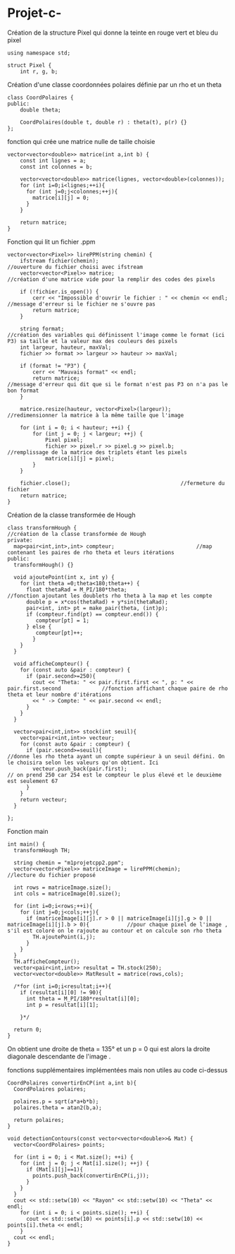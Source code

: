 # Projet-c-

Création de la structure Pixel qui donne la teinte en rouge vert et bleu du pixel    
    
    using namespace std;

    struct Pixel {
        int r, g, b;                          

Création d'une classe coordonnées polaires définie par un rho et un theta
    
    class CoordPolaires {
    public:
        double theta;                         

        CoordPolaires(double t, double r) : theta(t), p(r) {}
    };

fonction qui crée une matrice nulle de taille choisie

    vector<vector<double>> matrice(int a,int b) {
        const int lignes = a;                                                               
        const int colonnes = b;

        vector<vector<double>> matrice(lignes, vector<double>(colonnes));                 
        for (int i=0;i<lignes;++i){
          for (int j=0;j<colonnes;++j){
            matrice[i][j] = 0;
          }
        }

        return matrice;
    }

Fonction qui lit un fichier .ppm

    vector<vector<Pixel>> lirePPM(string chemin) {                       
        ifstream fichier(chemin);                                       //ouverture du fichier choisi avec ifstream
        vector<vector<Pixel>> matrice;                                 //création d'une matrice vide pour la remplir des codes des pixels                                                     

        if (!fichier.is_open()) {
            cerr << "Impossible d'ouvrir le fichier : " << chemin << endl;          //message d'erreur si le fichier ne s'ouvre pas
            return matrice;
        }

        string format;                                                //création des variables qui définissent l'image comme le format (ici P3) sa taille et la valeur max des couleurs des pixels
        int largeur, hauteur, maxVal;
        fichier >> format >> largeur >> hauteur >> maxVal;

        if (format != "P3") {
            cerr << "Mauvais format" << endl;
            return matrice;                                            //message d'erreur qui dit que si le format n'est pas P3 on n'a pas le bon format
        }

        matrice.resize(hauteur, vector<Pixel>(largeur));              //redimensionner la matrice à la même taille que l'image

        for (int i = 0; i < hauteur; ++i) {                               
            for (int j = 0; j < largeur; ++j) {
                Pixel pixel;
                fichier >> pixel.r >> pixel.g >> pixel.b;                 //remplissage de la matrice des triplets étant les pixels
                matrice[i][j] = pixel;
            }
        }

        fichier.close();                                   //fermeture du fichier
        return matrice;
    }

Création de la classe transformée de Hough

    class transformHough {                                       //création de la classe transformée de Hough
    private:
      map<pair<int,int>,int> compteur;                          //map contenant les paires de rho theta et leurs itérations
    public:
      transformHough() {}
  
      void ajoutePoint(int x, int y) {
        for (int theta =0;theta<180;theta++) {
          float thetaRad = M_PI/180*theta;                                 //fonction ajoutant les doublets rho theta à la map et les compte 
          double p = x*cos(thetaRad) + y*sin(thetaRad);
          pair<int, int> pt = make_pair(theta, (int)p);
          if (compteur.find(pt) == compteur.end()) {
             compteur[pt] = 1;
          } else {
             compteur[pt]++;
            }
        }
      }

      void afficheCompteur() {
        for (const auto &pair : compteur) {
          if (pair.second>=250){
            cout << "Theta: " << pair.first.first << ", p: " << pair.first.second             //fonction affichant chaque paire de rho theta et leur nombre d'itérations
            << " -> Compte: " << pair.second << endl;                                    
          }
        }
      }
  
      vector<pair<int,int>> stock(int seuil){
        vector<pair<int,int>> vecteur;
        for (const auto &pair : compteur) {
          if (pair.second>=seuil){                                       //donne les rho theta ayant un compte supérieur à un seuil défini. On le choisira selon les valeurs qu'on obtient. Ici 
            vecteur.push_back(pair.first);                               // on prend 250 car 254 est le compteur le plus élevé et le deuxième est seulement 67
          }
        }
        return vecteur;
      }
  
    };

Fonction main
    
    int main() {
      transformHough TH;
  
      string chemin = "m1projetcpp2.ppm";
      vector<vector<Pixel>> matriceImage = lirePPM(chemin);                                //lecture du fichier proposé

      int rows = matriceImage.size();
      int cols = matriceImage[0].size();
  
      for (int i=0;i<rows;++i){
        for (int j=0;j<cols;++j){
          if (matriceImage[i][j].r > 0 || matriceImage[i][j].g > 0 || matriceImage[i][j].b > 0){            //pour chaque pixel de l'image , s'il est coloré on le rajoute au contour et on calcule son rho theta
            TH.ajoutePoint(i,j);
          }
        }
      }
      TH.afficheCompteur();
      vector<pair<int,int>> resultat = TH.stock(250);
      vector<vector<double>> MatResult = matrice(rows,cols);
  
      /*for (int i=0;i<resultat;i++){
        if (resultat[i][0] != 90){
          int theta = M_PI/180*resultat[i][0];
          int p = resultat[i][1];
      
        }*/

      return 0;
    }

On obtient une droite de theta = 135° et un p = 0 qui est alors la droite diagonale descendante de l'image . 

fonctions supplémentaires implémentées mais non utiles au code ci-dessus



    CoordPolaires convertirEnCP(int a,int b){
      CoordPolaires polaires;
  
      polaires.p = sqrt(a*a+b*b);
      polaires.theta = atan2(b,a);
  
      return polaires;
    }

    void detectionContours(const vector<vector<double>>& Mat) {
      vector<CoordPolaires> points;

      for (int i = 0; i < Mat.size(); ++i) {
        for (int j = 0; j < Mat[i].size(); ++j) {
          if (Mat[i][j]==1){
            points.push_back(convertirEnCP(i,j));
          }
        }
      }
      cout << std::setw(10) << "Rayon" << std::setw(10) << "Theta" << endl;
        for (int i = 0; i < points.size(); ++i) {
          cout << std::setw(10) << points[i].p << std::setw(10) << points[i].theta << endl;
        }
      cout << endl;
    }
